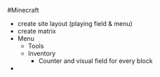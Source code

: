 #Minecraft

- create site layout (playing field & menu)
- create matrix
- Menu
    - Tools
    - Inventory
        - Counter and visual field for every block
- 
